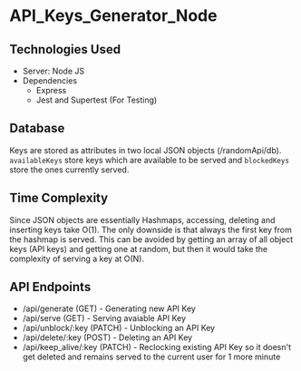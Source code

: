 # API_Keys_Generator_Node

## Technologies Used
* Server: Node JS
* Dependencies
  * Express
  * Jest and Supertest (For Testing)

## Database 
Keys are stored as attributes in two local JSON objects (/randomApi/db). `availableKeys` store keys which are available to be served and `blockedKeys` store the ones currently served.

## Time Complexity
Since JSON objects are essentially Hashmaps, accessing, deleting and inserting keys take O(1).
The only downside is that always the first key from the hashmap is served. This can be avoided by getting an array of all object keys (API keys) and getting one at random, but then it would take the complexity of serving a key at O(N).
 
## API Endpoints
* /api/generate (GET) - Generating new API Key
* /api/serve (GET) - Serving avaiable API Key
* /api/unblock/:key (PATCH) - Unblocking an API Key
* /api/delete/:key (POST) - Deleting an API Key
* /api/keep_alive/:key (PATCH) - Reclocking existing API Key so it doesn't get deleted and remains served to the current user for 1 more minute
